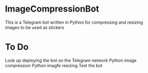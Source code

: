 # ImageCompressionBot
This is a Telegram bot written in Python for compressing and resizing images to be used as stickers
# To Do
Look up deploying the bot on the Telegram network
Python image compression 
Python imagfe resizing 
Test the bot

